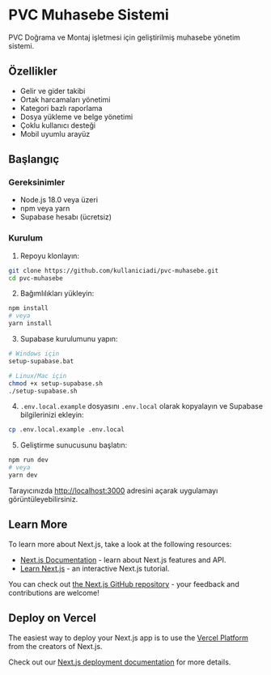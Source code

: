 # PVC Muhasebe Sistemi

PVC Doğrama ve Montaj işletmesi için geliştirilmiş muhasebe yönetim sistemi.

## Özellikler

- Gelir ve gider takibi
- Ortak harcamaları yönetimi
- Kategori bazlı raporlama
- Dosya yükleme ve belge yönetimi
- Çoklu kullanıcı desteği
- Mobil uyumlu arayüz

## Başlangıç

### Gereksinimler

- Node.js 18.0 veya üzeri
- npm veya yarn
- Supabase hesabı (ücretsiz)

### Kurulum

1. Repoyu klonlayın:

```bash
git clone https://github.com/kullaniciadi/pvc-muhasebe.git
cd pvc-muhasebe
```

2. Bağımlılıkları yükleyin:

```bash
npm install
# veya
yarn install
```

3. Supabase kurulumunu yapın:

```bash
# Windows için
setup-supabase.bat

# Linux/Mac için
chmod +x setup-supabase.sh
./setup-supabase.sh
```

4. `.env.local.example` dosyasını `.env.local` olarak kopyalayın ve Supabase bilgilerinizi ekleyin:

```bash
cp .env.local.example .env.local
```

5. Geliştirme sunucusunu başlatın:

```bash
npm run dev
# veya
yarn dev
```

Tarayıcınızda [http://localhost:3000](http://localhost:3000) adresini açarak uygulamayı görüntüleyebilirsiniz.

## Learn More

To learn more about Next.js, take a look at the following resources:

- [Next.js Documentation](https://nextjs.org/docs) - learn about Next.js features and API.
- [Learn Next.js](https://nextjs.org/learn) - an interactive Next.js tutorial.

You can check out [the Next.js GitHub repository](https://github.com/vercel/next.js) - your feedback and contributions are welcome!

## Deploy on Vercel

The easiest way to deploy your Next.js app is to use the [Vercel Platform](https://vercel.com/new?utm_medium=default-template&filter=next.js&utm_source=create-next-app&utm_campaign=create-next-app-readme) from the creators of Next.js.

Check out our [Next.js deployment documentation](https://nextjs.org/docs/app/building-your-application/deploying) for more details.
